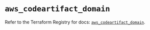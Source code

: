 # `aws_codeartifact_domain`

Refer to the Terraform Registry for docs: [`aws_codeartifact_domain`](https://registry.terraform.io/providers/hashicorp/aws/5.95.0/docs/resources/codeartifact_domain).
